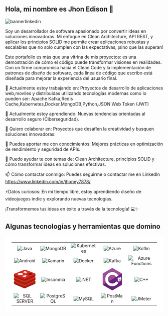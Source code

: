 ## Hola, mi nombre es Jhon Edison 👋
![bannerlinkedin](https://github.com/user-attachments/assets/07f1dfa4-7a06-4313-9c3d-711e74311df2)

Soy un desarrollador de software apasionado por convertir ideas en soluciones innovadoras. Mi enfoque en Clean Architecture, API REST, y aplicar los principios SOLID me permite crear aplicaciones robustas y escalables que no solo cumplen con las expectativas, ¡sino que las superan!

Este portafolio es más que una vitrina de mis proyectos: es una demostración de cómo el código puede transformar visiones en realidades. Con un firme compromiso hacia el Clean Code y la implementación de patrones de diseño de software, cada línea de código que escribo está diseñada para mejorar la experiencia del usuario final.

🔭 Actualmente estoy trabajando en: Proyectos de desarrollo de aplicaciones web,moviles y distribuidas utilizando tecnologías modernas como lo pueden ser: Apache Kafka,Redis Cache,Kubernetes,Docker,MongoDB,Python,JSON Web Token (JWT)

🌱  Actualmente estoy aprendiendo: Nuevas tendencias orientadas al desarrollo seguro (Ciberseguridad).

👯 Quiero colaborar en: Proyectos que desafíen la creatividad y busquen soluciones innovadoras.

🤔 Puedes aportar me con conocimientos: Mejores prácticas en optimización de rendimiento y seguridad de APIs.

💬 Puedo ayudar te con temas de: Clean Architecture, principios SOLID y cómo transformar ideas en soluciones efectivas.

📫 Cómo contactar conmigo: Puedes seguirme o contactar me en LinkedIn https://www.linkedin.com/in/jhoney7878/

⚡Datos curiosos: En mi tiempo libre, estoy aprendiendo diseño de videojuegos indie y explorando nuevas tecnologías.

¡Transformemos tus ideas en éxito a través de la tecnología! 💻✨

## Algunas tecnologías y herramientas que domino
<div style="overflow-x:auto; text-align: center; background-color: #ffffff; padding: 20px;">
    <table style="margin: auto; border-collapse: collapse; width: 100%; max-width: 100%; background-color: #ffffff;">
        <tr>
            <td><img src="https://www.vectorlogo.zone/logos/java/java-icon.svg" alt="Java" title="Java" style="width: 100px; height: auto;" /></td>
            <td><img src="https://webimages.mongodb.com/_com_assets/cms/kuyjf3vea2hg34taa-horizontal_default_slate_blue.svg?auto=format%252Ccompress" alt="MongoDB" title="MongoDB" style="width: 100px; height: auto;" /></td>
            <td><img src="https://miro.medium.com/v2/resize:fit:1024/1*V8JWIC-tqYQkS1b1edsu3w.png" alt="Kubernetes" title="Kubernetes" style="width: 100px; height: auto;" /></td>
            <td><img src="https://azure.microsoft.com/svghandler/azure-logo.svg" alt="Azure" title="Azure" style="width: 100px; height: auto;" /></td>
            <td><img src="https://miro.medium.com/max/1260/1*_JIynJkYTmtADwj-RARpAQ.png" alt="Kotlin" title="Kotlin" style="width: 100px; height: auto;" /></td>
        </tr>
        <tr>
            <td><img src="https://img.icons8.com/?size=48&id=1LAX3PYMg2iA&format=png" alt="Android" title="Android" style="width: 100px; height: auto;" /></td>
            <td><img src="https://upload.wikimedia.org/wikipedia/commons/thumb/f/f2/Xamarin-logo.svg/2560px-Xamarin-logo.svg.png" alt="Xamarin" title="Xamarin" style="width: 100px; height: auto;" /></td>
            <td><img src="https://www.vectorlogo.zone/logos/docker/docker-icon.svg" alt="Docker" title="Docker" style="width: 100px; height: auto;" /></td>
            <td><img src="https://www.vectorlogo.zone/logos/apache_kafka/apache_kafka-ar21.svg" alt="Kafka" title="Kafka" style="width: 100px; height: auto;" /></td>
            <td><img src="https://www.vectorlogo.zone/logos/azurefunctions/azurefunctions-ar21.svg" alt="Azure Functions" title="Azure Functions" style="width: 100px; height: auto;" /></td>
        </tr>
        <tr>
            <td><img src="https://raw.githubusercontent.com/devicons/devicon/master/icons/redis/redis-original.svg" alt="Redis" title="Redis" style="width: 100px; height: auto;" /></td>
            <td><img src="https://seeklogo.com/images/I/insomnia-logo-1D1353219A-seeklogo.com.png" alt="Insomnia" title="Insomnia" style="width: 100px; height: auto;" /></td>
            <td><img src="https://www.vectorlogo.zone/logos/dotnet/dotnet-horizontal.svg" alt=".NET" title=".NET" style="width: 100px; height: auto;" /></td>
            <td><img src="https://raw.githubusercontent.com/devicons/devicon/master/icons/csharp/csharp-original.svg" alt="C#" title="C#" style="width: 100px; height: auto;" /></td>
            <td><img src="https://upload.wikimedia.org/wikipedia/commons/thumb/1/18/ISO_C%2B%2B_Logo.svg/306px-ISO_C%2B%2B_Logo.svg.png?20170928190710" alt="C++" title="C++" style="width: 100px; height: auto;" /></td>
        </tr>
        <tr>
            <td><img src="https://static-00.iconduck.com/assets.00/sql-database-sql-azure-icon-489x512-l5jhenj6.png" alt="SQL SERVER" title="SQL SERVER" style="width: 100px; height: auto;" /></td>
            <td><img src="https://www.vectorlogo.zone/logos/postgresql/postgresql-horizontal.svg" alt="PostgreSQL" title="PostgreSQL" style="width: 100px; height: auto;" /></td>
            <td><img src="https://www.vectorlogo.zone/logos/mysql/mysql-horizontal.svg" alt="MySQL" title="MySQL" style="width: 100px; height: auto;" /></td>
            <td><img src="https://www.vectorlogo.zone/logos/getpostman/getpostman-icon.svg" alt="PostMan" title="PostMan" style="width: 100px; height: auto;" /></td>
            <td><img src="https://jmeter.apache.org/images/jmeter.png" alt="JMeter" title="JMeter" style="width: 100px; height: auto;" /></td>
        </tr>
    </table>
</div>

